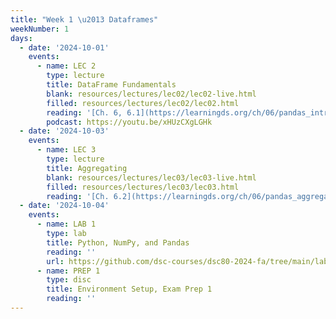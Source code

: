 ```yaml
---
title: "Week 1 \u2013 Dataframes"
weekNumber: 1
days:
  - date: '2024-10-01'
    events:
      - name: LEC 2
        type: lecture
        title: DataFrame Fundamentals
        blank: resources/lectures/lec02/lec02-live.html
        filled: resources/lectures/lec02/lec02.html
        reading: '[Ch. 6, 6.1](https://learningds.org/ch/06/pandas_intro.html)'
        podcast: https://youtu.be/xHUzCXgLGHk
  - date: '2024-10-03'
    events:
      - name: LEC 3
        type: lecture
        title: Aggregating
        blank: resources/lectures/lec03/lec03-live.html
        filled: resources/lectures/lec03/lec03.html
        reading: '[Ch. 6.2](https://learningds.org/ch/06/pandas_aggregating.html)'
  - date: '2024-10-04'
    events:
      - name: LAB 1
        type: lab
        title: Python, NumPy, and Pandas
        reading: ''
        url: https://github.com/dsc-courses/dsc80-2024-fa/tree/main/labs/lab01
      - name: PREP 1
        type: disc
        title: Environment Setup, Exam Prep 1
        reading: ''
---
```

